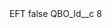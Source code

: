 <?xml version="1.0" encoding="UTF-8"?>
<CustomMetadata xmlns="http://soap.sforce.com/2006/04/metadata" xmlns:xsi="http://www.w3.org/2001/XMLSchema-instance" xmlns:xsd="http://www.w3.org/2001/XMLSchema">
    <label>EFT</label>
    <protected>false</protected>
    <values>
        <field>QBO_Id__c</field>
        <value xsi:type="xsd:string">8</value>
    </values>
</CustomMetadata>
